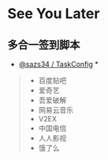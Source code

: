 # See You Later

## 多合一签到脚本
* [@sazs34 / TaskConfig](https://github.com/sazs34/TaskConfig/) * 

> + 百度贴吧
> + 爱奇艺
> + 吾爱破解
> + 网易云音乐
> + V2EX
> + 中国电信
> + 人人影视
> + 饿了么


